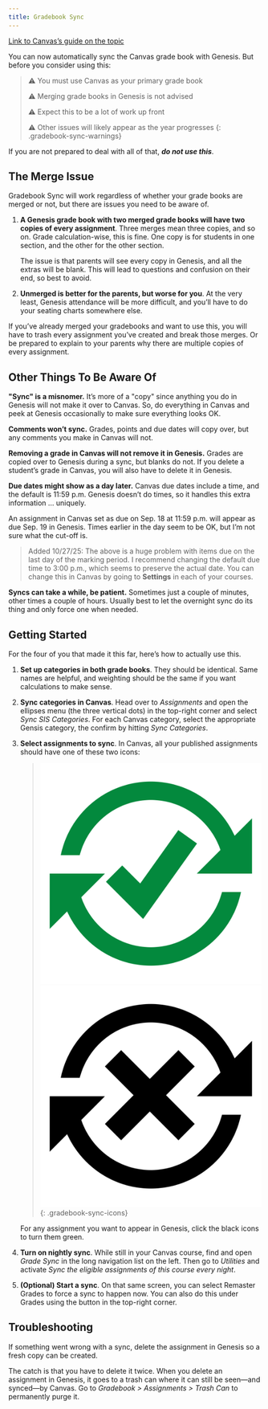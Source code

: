 ```yaml
---
title: Gradebook Sync
---
```



[Link to Canvas’s guide on the topic](https://community.canvaslms.com/t5/Data-Sync-and-Canvas/How-do-I-sync-my-Canvas-assignment-groups-with-SIS-grading/ta-p/636603)

You can now automatically sync the Canvas grade book with Genesis. But before you consider using this:

> ⚠️ You must use Canvas as your primary grade book
>
> ⚠️ Merging grade books in Genesis is not advised
>
> ⚠️ Expect this to be a lot of work up front
>
> ⚠️ Other issues will likely appear as the year progresses
{: .gradebook-sync-warnings}

If you are not prepared to deal with all of that, _**do not use this**_.

## The Merge Issue

Gradebook Sync will work regardless of whether your grade books are merged or not, but there are issues you need to be aware of.

1. **A Genesis grade book with two merged grade books will have two copies of every assignment**. Three merges mean three copies, and so on. Grade calculation-wise, this is fine. One copy is for students in one section, and the other for the other section.

    The issue is that parents will see every copy in Genesis, and all the extras will be blank. This will lead to questions and confusion on their end, so best to avoid.

2. **Unmerged is better for the parents, but worse for you**. At the very least, Genesis attendance will be more difficult, and you’ll have to do your seating charts somewhere else.

If you’ve already merged your gradebooks and want to use this, you will have to trash every assignment you’ve created and break those merges. Or be prepared to explain to your parents why there are multiple copies of every assignment.

## Other Things To Be Aware Of

**"Sync" is a misnomer.** It’s more of a "copy" since anything you do in Genesis will not make it over to Canvas. So, do everything in Canvas and peek at Genesis occasionally to make sure everything looks OK.

**Comments won’t sync.** Grades, points and due dates will copy over, but any comments you make in Canvas will not.

**Removing a grade in Canvas will not remove it in Genesis.** Grades are copied over to Genesis during a sync, but blanks do not. If you delete a student’s grade in Canvas, you will also have to delete it in Genesis.

**Due dates might show as a day later.** Canvas due dates include a time, and the default is 11:59 p.m. Genesis doesn’t do times, so it handles this extra information … uniquely.

An assignment in Canvas set as due on Sep. 18 at 11:59 p.m. will appear as due Sep. 19 in Genesis. Times earlier in the day seem to be OK, but I’m not sure what the cut-off is.

> Added 10/27/25: The above is a huge problem with items due on the last day of the marking period. I recommend changing the default due time to 3:00 p.m., which seems to preserve the actual date. You can change this in Canvas by going to **Settings** in each of your courses.

**Syncs can take a while, be patient.** Sometimes just a couple of minutes, other times a couple of hours. Usually best to let the overnight sync do its thing and only force one when needed.

## Getting Started

For the four of you that made it this far, here’s how to actually use this.

1. **Set up categories in both grade books**. They should be identical. Same names are helpful, and weighting should be the same if you want calculations to make sense.

2. **Sync categories in Canvas**. Head over to _Assignments_ and open the ellipses menu (the three vertical dots) in the top-right corner and select _Sync SIS Categories_. For each Canvas category, select the appropriate Gensis category, the confirm by hitting _Sync Categories_.

3. **Select assignments to sync**. In Canvas, all your published assignments should have one of these two icons:

    > ![Sync yes](./img/sync-yes.svg)![Sync no](./img/sync-no.svg)
    {: .gradebook-sync-icons}

    For any assignment you want to appear in Genesis, click the black icons to turn them green.

4. **Turn on nightly sync**. While still in your Canvas course, find and open _Grade Sync_ in the long navigation list on the left. Then go to _Utilities_ and activate _Sync the eligible assignments of this course every night_.

5. **(Optional) Start a sync**. On that same screen, you can select Remaster Grades to force a sync to happen now. You can also do this under Grades using the button in the top-right corner.

## Troubleshooting

If something went wrong with a sync, delete the assignment in Genesis so a fresh copy can be created.

The catch is that you have to delete it twice. When you delete an assignment in Genesis, it goes to a trash can where it can still be seen—and synced—by Canvas. Go to _Gradebook > Assignments > Trash Can_ to permanently purge it.
